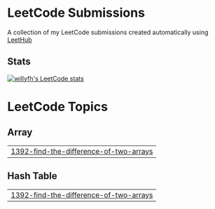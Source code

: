 # LeetCode Submissions
A collection of my LeetCode submissions created automatically using [LeetHub](https://github.com/QasimWani/LeetHub)

## Stats
[![willyfh's LeetCode stats](https://leetcode-stats-six.vercel.app/?username=willyfh&theme=dark)](https://leetcode-stats-six.vercel.app/?username=willyfh&theme=dark)

<!---LeetCode Topics Start-->
# LeetCode Topics
## Array
|  |
| ------- |
| [1392-find-the-difference-of-two-arrays](https://github.com/willyfh/leetcode-submissions/tree/master/1392-find-the-difference-of-two-arrays) |
## Hash Table
|  |
| ------- |
| [1392-find-the-difference-of-two-arrays](https://github.com/willyfh/leetcode-submissions/tree/master/1392-find-the-difference-of-two-arrays) |
<!---LeetCode Topics End-->